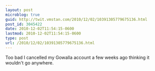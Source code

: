 ```yaml
---
layout: post
microblog: true
guid: http://twit.vmstan.com/2010/12/02/10391305779675136.html
post_id: 3045422
date: 2010-12-02T11:54:15-0600
lastmod: 2010-12-02T11:54:15-0600
type: post
url: /2010/12/02/10391305779675136.html
---
```

Too bad I cancelled my Gowalla account a few weeks ago thinking it wouldn't go anywhere.
